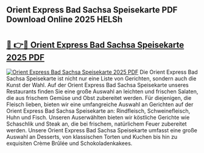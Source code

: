 ## Orient Express Bad Sachsa Speisekarte PDF Download Online 2025 HELSh

# <h2><a href="http://gcaee2o.nevu.top/?p=Orient+Express+Bad+Sachsa+Speisekarte">🔗 👉🔴 Orient Express Bad Sachsa Speisekarte 2025 PDF</a></h2>

[![Orient Express Bad Sachsa Speisekarte 2025 PDF](https://i.imgur.com/dBaPXMq.png)](http://gcaee2o.nevu.top/?p=Orient+Express+Bad+Sachsa+Speisekarte)
Die Orient Express Bad Sachsa Speisekarte ist nicht nur eine Liste von Gerichten, sondern auch die Kunst der Wahl. Auf der Orient Express Bad Sachsa Speisekarte unseres Restaurants finden Sie eine große Auswahl an leichten und frischen Salaten, die aus frischem Gemüse und Obst zubereitet werden. Für diejenigen, die Fleisch lieben, bieten wir eine umfangreiche Auswahl an Gerichten auf der Orient Express Bad Sachsa Speisekarte an: Rindfleisch, Schweinefleisch, Huhn und Fisch. Unseren Auserwählten bieten wir köstliche Gerichte wie Schaschlik und Steak an, die bei frischem, natürlichem Feuer zubereitet werden. Unsere Orient Express Bad Sachsa Speisekarte umfasst eine große Auswahl an Desserts, von klassischen Torten und Kuchen bis hin zu exquisiten Crème Brûlée und Schokoladenkakees.
